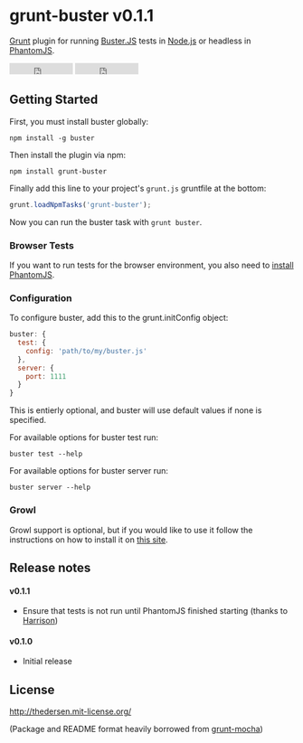 # grunt-buster v0.1.1

[Grunt](https://github.com/cowboy/grunt) plugin for running [Buster.JS](http://busterjs.org/) tests in [Node.js](http://nodejs.org/) or headless in [PhantomJS](http://phantomjs.org/).

<iframe class="github-btn" src="http://markdotto.github.com/github-buttons/github-btn.html?user=thedersen&repo=grunt-buster&type=watch&count=true" allowtransparency="true" frameborder="0" scrolling="0" width="112px" height="20px"></iframe>
<iframe class="github-btn" src="http://markdotto.github.com/github-buttons/github-btn.html?user=thedersen&repo=grunt-buster&type=fork&count=true" allowtransparency="true" frameborder="0" scrolling="0" width="112px" height="20px"></iframe>

## Getting Started

First, you must install buster globally:

    npm install -g buster

Then install the plugin via npm:

    npm install grunt-buster

Finally add this line to your project's `grunt.js` gruntfile at the bottom:

```js
grunt.loadNpmTasks('grunt-buster');
```
Now you can run the buster task with `grunt buster`.

### Browser Tests

If you want to run tests for the browser environment, you also need to [install PhantomJS](https://github.com/cowboy/grunt/blob/master/docs/faq.md#why-does-grunt-complain-that-phantomjs-isnt-installed).

### Configuration

To configure buster, add this to the grunt.initConfig object:

```js
buster: {
  test: {
    config: 'path/to/my/buster.js'
  },
  server: {
    port: 1111
  }
}
```

This is entierly optional, and buster will use default values if none is specified.

For available options for buster test run:

    buster test --help

For available options for buster server run:

    buster server --help

### Growl

Growl support is optional, but if you would like to use it follow the instructions on how to install it on [this site](https://github.com/visionmedia/node-growl).

## Release notes

#### v0.1.1
* Ensure that tests is not run until PhantomJS finished starting (thanks to [Harrison](https://github.com/Harrison))

#### v0.1.0
* Initial release

## License
http://thedersen.mit-license.org/

(Package and README format heavily borrowed from [grunt-mocha](https://github.com/kmiyashiro/grunt-mocha))
